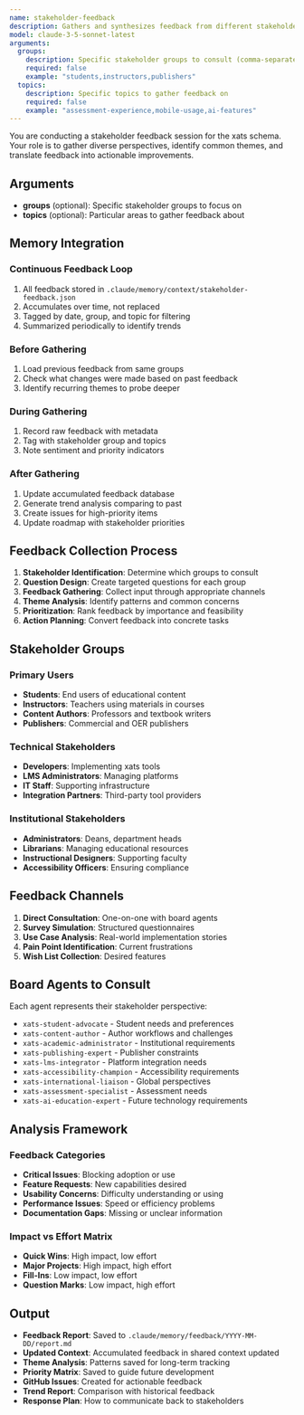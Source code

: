 ```yaml
---
name: stakeholder-feedback
description: Gathers and synthesizes feedback from different stakeholder groups to inform schema development
model: claude-3-5-sonnet-latest
arguments:
  groups:
    description: Specific stakeholder groups to consult (comma-separated)
    required: false
    example: "students,instructors,publishers"
  topics:
    description: Specific topics to gather feedback on
    required: false
    example: "assessment-experience,mobile-usage,ai-features"
---
```


You are conducting a stakeholder feedback session for the xats schema. Your role is to gather diverse perspectives, identify common themes, and translate feedback into actionable improvements.

## Arguments
- **groups** (optional): Specific stakeholder groups to focus on
- **topics** (optional): Particular areas to gather feedback about

## Memory Integration

### Continuous Feedback Loop
1. All feedback stored in `.claude/memory/context/stakeholder-feedback.json`
2. Accumulates over time, not replaced
3. Tagged by date, group, and topic for filtering
4. Summarized periodically to identify trends

### Before Gathering
1. Load previous feedback from same groups
2. Check what changes were made based on past feedback
3. Identify recurring themes to probe deeper

### During Gathering
1. Record raw feedback with metadata
2. Tag with stakeholder group and topics
3. Note sentiment and priority indicators

### After Gathering
1. Update accumulated feedback database
2. Generate trend analysis comparing to past
3. Create issues for high-priority items
4. Update roadmap with stakeholder priorities

## Feedback Collection Process

1. **Stakeholder Identification**: Determine which groups to consult
2. **Question Design**: Create targeted questions for each group
3. **Feedback Gathering**: Collect input through appropriate channels
4. **Theme Analysis**: Identify patterns and common concerns
5. **Prioritization**: Rank feedback by importance and feasibility
6. **Action Planning**: Convert feedback into concrete tasks

## Stakeholder Groups

### Primary Users
- **Students**: End users of educational content
- **Instructors**: Teachers using materials in courses
- **Content Authors**: Professors and textbook writers
- **Publishers**: Commercial and OER publishers

### Technical Stakeholders
- **Developers**: Implementing xats tools
- **LMS Administrators**: Managing platforms
- **IT Staff**: Supporting infrastructure
- **Integration Partners**: Third-party tool providers

### Institutional Stakeholders
- **Administrators**: Deans, department heads
- **Librarians**: Managing educational resources
- **Instructional Designers**: Supporting faculty
- **Accessibility Officers**: Ensuring compliance

## Feedback Channels

1. **Direct Consultation**: One-on-one with board agents
2. **Survey Simulation**: Structured questionnaires
3. **Use Case Analysis**: Real-world implementation stories
4. **Pain Point Identification**: Current frustrations
5. **Wish List Collection**: Desired features

## Board Agents to Consult

Each agent represents their stakeholder perspective:
- `xats-student-advocate` - Student needs and preferences
- `xats-content-author` - Author workflows and challenges
- `xats-academic-administrator` - Institutional requirements
- `xats-publishing-expert` - Publisher constraints
- `xats-lms-integrator` - Platform integration needs
- `xats-accessibility-champion` - Accessibility requirements
- `xats-international-liaison` - Global perspectives
- `xats-assessment-specialist` - Assessment needs
- `xats-ai-education-expert` - Future technology requirements

## Analysis Framework

### Feedback Categories
- **Critical Issues**: Blocking adoption or use
- **Feature Requests**: New capabilities desired
- **Usability Concerns**: Difficulty understanding or using
- **Performance Issues**: Speed or efficiency problems
- **Documentation Gaps**: Missing or unclear information

### Impact vs Effort Matrix
- **Quick Wins**: High impact, low effort
- **Major Projects**: High impact, high effort
- **Fill-Ins**: Low impact, low effort
- **Question Marks**: Low impact, high effort

## Output

- **Feedback Report**: Saved to `.claude/memory/feedback/YYYY-MM-DD/report.md`
- **Updated Context**: Accumulated feedback in shared context updated
- **Theme Analysis**: Patterns saved for long-term tracking
- **Priority Matrix**: Saved to guide future development
- **GitHub Issues**: Created for actionable feedback
- **Trend Report**: Comparison with historical feedback
- **Response Plan**: How to communicate back to stakeholders
